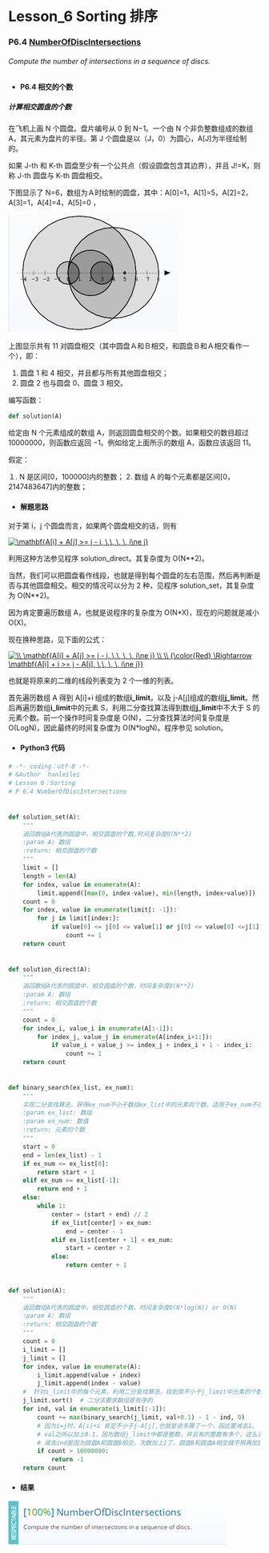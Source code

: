 # Lesson_6 Sorting 排序

### P6.4 [NumberOfDiscIntersections](https://app.codility.com/programmers/lessons/6-sorting/number_of_disc_intersections/)

###### Compute the number of intersections in a sequence of discs.

- #### P6.4 相交的个数

##### 计算相交圆盘的个数

在飞机上画 N 个圆盘。盘片编号从 0 到 N−1。一个由 N 个非负整数组成的数组 A，其元素为盘片的半径。第 J 个圆盘是以（J，0）为圆心，A[J]为半径绘制的。

如果 J-th 和 K-th 圆盘至少有一个公共点（假设圆盘包含其边界），并且 J!=K，则称 J-th 圆盘与 K-th 圆盘相交。

下图显示了 N=6，数组为Ａ时绘制的圆盘，其中：A[0]=1，A[1]=5，A[2]=2，A[3]=1，A[4]=4，A[5]=0 ，

![image](https://github.com/Anfany/Codility-Lessons-By-Python3/blob/master/L6_Sorting/6.1_discs.png)

上图显示共有 11 对圆盘相交（其中圆盘Ａ和Ｂ相交，和圆盘Ｂ和Ａ相交看作一个），即：

1. 圆盘 1 和 4 相交，并且都与所有其他圆盘相交；
2. 圆盘 2 也与圆盘 0、圆盘 3 相交。

编写函数：

```python
def solution(A)

```

给定由 N 个元素组成的数组 A，则返回圆盘相交的个数。如果相交的数目超过 10000000，则函数应返回 −1。例如给定上面所示的数组 A，函数应该返回 11。

假定：

１. N 是区间[0，100000]内的整数； 2. 数组 A 的每个元素都是区间[0，2147483647]内的整数；

- #### 解题思路

对于第 i，j 个圆盘而言，如果两个圆盘相交的话，则有

<a href="https://www.codecogs.com/eqnedit.php?latex=\mathbf{A[i]&space;&plus;&space;A[j]&space;>=&space;j&space;-&space;i,&space;\,\,&space;\,&space;\,&space;i\ne&space;j}" target="_blank"><img src="https://latex.codecogs.com/gif.latex?\mathbf{A[i]&space;&plus;&space;A[j]&space;>=&space;j&space;-&space;i,&space;\,\,&space;\,&space;\,&space;i\ne&space;j}" title="\mathbf{A[i] + A[j] >= j - i, \,\, \, \, i\ne j}" /></a>

利用这种方法参见程序 solution_direct。其复杂度为 O(N\*\*2)。

当然，我们可以把圆盘看作线段，也就是得到每个圆盘的左右范围，然后再判断是否与其他圆盘相交。相交的情况可以分为 2 种，见程序 solution_set，其复杂度为 O(N\*\*2)。

因为肯定要遍历数组 A，也就是说程序的复杂度为 O(N\*X)，现在的问题就是减小 O(X)。

现在换种思路，见下面的公式：

<a href="https://www.codecogs.com/eqnedit.php?latex=\\&space;\mathbf{A[i]&space;&plus;&space;A[j]&space;>=&space;j&space;-&space;i,&space;\,\,&space;\,&space;\,&space;i\ne&space;j}&space;\\&space;\\&space;{\color{Red}&space;\Rightarrow&space;\mathbf{A[i]&space;&plus;&space;i&space;>=&space;j&space;-&space;A[j],&space;\,\,&space;\,&space;\,&space;i\ne&space;j}}" target="_blank"><img src="https://latex.codecogs.com/gif.latex?\\&space;\mathbf{A[i]&space;&plus;&space;A[j]&space;>=&space;j&space;-&space;i,&space;\,\,&space;\,&space;\,&space;i\ne&space;j}&space;\\&space;\\&space;{\color{Red}&space;\Rightarrow&space;\mathbf{A[i]&space;&plus;&space;i&space;>=&space;j&space;-&space;A[j],&space;\,\,&space;\,&space;\,&space;i\ne&space;j}}" title="\\ \mathbf{A[i] + A[j] >= j - i, \,\, \, \, i\ne j} \\ \\ {\color{Red} \Rightarrow \mathbf{A[i] + i >= j - A[j], \,\, \, \, i\ne j}}" /></a>

也就是将原来的二维的线段列表变为 2 个一维的列表。

首先遍历数组 A 得到 A[i]+i 组成的数组**i_limit**，以及 j-A[j]组成的数组**j_limit**。然后再遍历数组**i_limit**中的元素 S，利用二分查找算法得到数组**j_limit**中不大于 S 的元素个数。前一个操作时间复杂度是 O(N)，二分查找算法时间复杂度是 O(LogN)，因此最终的时间复杂度为 O(N\*logN)。程序参见 solution。

- #### Python3 代码

```python
# -*- coding：utf-8 -*-
# &Author  hanleilei
# Lesson 6：Sorting
# P 6.4 NumberOfDiscIntersections


def solution_set(A):
    """
    返回数组A代表的圆盘中，相交圆盘的个数,时间复杂度O(N**2)
    :param A: 数组
    :return: 相交圆盘的个数
    """
    limit = []
    length = len(A)
    for index, value in enumerate(A):
        limit.append([max(0, index-value), min(length, index+value)])
    count = 0
    for index, value in enumerate(limit[: -1]):
        for j in limit[index:]:
            if value[0] <= j[0] <= value[1] or j[0] <= value[0] <=j[1]:
                count += 1
    return count


def solution_direct(A):
    """
    返回数组A代表的圆盘中，相交圆盘的个数，时间复杂度O(N**2)
    :param A: 数组
    :return: 相交圆盘的个数
    """
    count = 0
    for index_i, value_i in enumerate(A[:-1]):
        for index_j, value_j in enumerate(A[index_i+1:]):
            if value_i + value_j >= index_j + index_i + 1 - index_i:
                count += 1
    return count


def binary_search(ex_list, ex_num):
    """
    实现二分查找算法，获得ex_num不小于数组ex_list中的元素的个数。适用于ex_num不存在于ex_list中的情况
    :param ex_list: 数组
    :param ex_num: 数值
    :return: 元素的个数
    """
    start = 0
    end = len(ex_list) - 1
    if ex_num <= ex_list[0]:
        return start + 1
    elif ex_num >= ex_list[-1]:
        return end + 1
    else:
        while 1:
            center = (start + end) // 2
            if ex_list[center] > ex_num:
                end = center - 1
            elif ex_list[center + 1] < ex_num:
                start = center + 2
            else:
                return center + 1


def solution(A):
    """
    返回数组A代表的圆盘中，相交圆盘的个数，时间复杂度O(N*log(N)) or O(N)
    :param A: 数组
    :return: 相交圆盘的个数
    """
    count = 0
    i_limit = []
    j_limit = []
    for index, value in enumerate(A):
        i_limit.append(value + index)
        j_limit.append(index - value)
    #  针对i_limit中的每个元素，利用二分查找算法，找到其不小于j_limit中元素的个数
    j_limit.sort()  # 二分法要求数组是有序的
    for ind, val in enumerate(i_limit[:-1]):
        count += max(binary_search(j_limit, val+0.1) - 1 - ind, 0)
        # 因为i=j时，A[i]+i 肯定不小于j-A[j],也就是说多算了一个，因此要减去1。
        # val之所以加上0.1，因为数组j_limit中都是整数，并且有的整数有多个，这么设置是为了得到最后一个val出现的位置。
        # 减去ind是因为圆盘A和圆盘B相交，次数加上1了，圆盘B和圆盘A相交就不用再加1了。
        if count > 10000000:
            return -1
    return count
```

- #### 结果

![image](https://github.com/Anfany/Codility-Lessons-By-Python3/blob/master/L6_Sorting/6.4.png)
